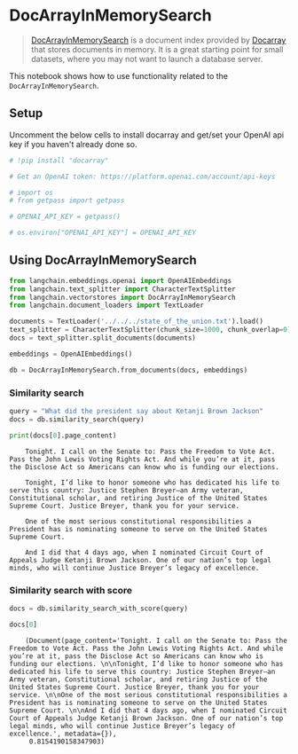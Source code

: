 # DocArrayInMemorySearch

>[DocArrayInMemorySearch](https://docs.docarray.org/user_guide/storing/index_in_memory/) is a document index provided by [Docarray](https://docs.docarray.org/) that stores documents in memory. It is a great starting point for small datasets, where you may not want to launch a database server.

This notebook shows how to use functionality related to the `DocArrayInMemorySearch`.

<!-- WARNING: THIS FILE WAS AUTOGENERATED! DO NOT EDIT! Instead, edit the notebook w/the location & name as this file. -->

## Setup

Uncomment the below cells to install docarray and get/set your OpenAI api key if you haven't already done so.


```python
# !pip install "docarray"
```


```python
# Get an OpenAI token: https://platform.openai.com/account/api-keys

# import os
# from getpass import getpass

# OPENAI_API_KEY = getpass()

# os.environ["OPENAI_API_KEY"] = OPENAI_API_KEY
```

## Using DocArrayInMemorySearch


```python
from langchain.embeddings.openai import OpenAIEmbeddings
from langchain.text_splitter import CharacterTextSplitter
from langchain.vectorstores import DocArrayInMemorySearch
from langchain.document_loaders import TextLoader
```


```python
documents = TextLoader('../../../state_of_the_union.txt').load()
text_splitter = CharacterTextSplitter(chunk_size=1000, chunk_overlap=0)
docs = text_splitter.split_documents(documents)

embeddings = OpenAIEmbeddings()

db = DocArrayInMemorySearch.from_documents(docs, embeddings)
```

### Similarity search


```python
query = "What did the president say about Ketanji Brown Jackson"
docs = db.similarity_search(query)
```


```python
print(docs[0].page_content)
```

<CodeOutputBlock lang="python">

```
    Tonight. I call on the Senate to: Pass the Freedom to Vote Act. Pass the John Lewis Voting Rights Act. And while you’re at it, pass the Disclose Act so Americans can know who is funding our elections. 
    
    Tonight, I’d like to honor someone who has dedicated his life to serve this country: Justice Stephen Breyer—an Army veteran, Constitutional scholar, and retiring Justice of the United States Supreme Court. Justice Breyer, thank you for your service. 
    
    One of the most serious constitutional responsibilities a President has is nominating someone to serve on the United States Supreme Court. 
    
    And I did that 4 days ago, when I nominated Circuit Court of Appeals Judge Ketanji Brown Jackson. One of our nation’s top legal minds, who will continue Justice Breyer’s legacy of excellence.
```

</CodeOutputBlock>

### Similarity search with score


```python
docs = db.similarity_search_with_score(query)
```


```python
docs[0]
```

<CodeOutputBlock lang="python">

```
    (Document(page_content='Tonight. I call on the Senate to: Pass the Freedom to Vote Act. Pass the John Lewis Voting Rights Act. And while you’re at it, pass the Disclose Act so Americans can know who is funding our elections. \n\nTonight, I’d like to honor someone who has dedicated his life to serve this country: Justice Stephen Breyer—an Army veteran, Constitutional scholar, and retiring Justice of the United States Supreme Court. Justice Breyer, thank you for your service. \n\nOne of the most serious constitutional responsibilities a President has is nominating someone to serve on the United States Supreme Court. \n\nAnd I did that 4 days ago, when I nominated Circuit Court of Appeals Judge Ketanji Brown Jackson. One of our nation’s top legal minds, who will continue Justice Breyer’s legacy of excellence.', metadata={}),
     0.8154190158347903)
```

</CodeOutputBlock>
